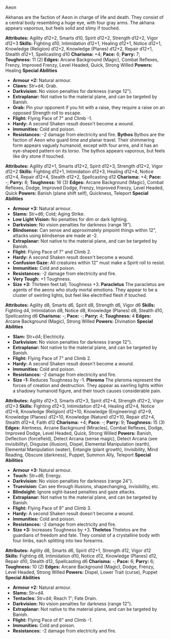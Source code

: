 Aeon

Akhanas are the faction of Aeon in charge of life and death. They
consist of a central body resembling a huge eye, with four gray arms.
The akhana appears vaporous, but feels solid and slimy if touched.

**Attributes:** Agility d12+2, Smarts d10, Spirit d12+2, Strength d12+2,
Vigor d12+3
**Skills:** Fighting d10, Intimidation d12+1, Healing d12+1, Notice
d12+1, Knowledge (Religion) d12+2, Knowledge (Planes) d12+2, Repair
d12+1, Stealth d12+1, Spellcasting d10
**Charisma:** +4; **Pace:** 6; **Parry:** 7; **Toughness:** 11 (2)
**Edges:** Arcane Background (Magic), Combat Reflexes, Frenzy, Improved
Frenzy, Level Headed, Quick, Strong Willed
**Powers:** Healing
**Special Abilities**
- **Armour +2:** Natural armour.
- **Claws:** Str+d4; Grab.
- **Darkvision:** No vision penalties for darkness (range 12").
- **Extraplanar:** Not native to the material plane, and can be targeted
by Banish.
- **Grab:** Pin your opponent if you hit with a raise, they require a
raise on an opposed Strength roll to escape.
- **Flight:** Flying Pace of 7" and Climb -1.
- **Hardy:** A second Shaken result doesn't become a wound.
- **Immunities:** Cold and poison.
- **Resistances:** -2 damage from electricity and fire.
**Bythos**
Bythos are the faction of Aeon who guard time and planar travel.
Their shimmering form appears vaguely humanoid, except with four arms,
and it has an eye-shaped pattern on its torso. The bythos appears
vaporous, but feels like dry stone if touched.

**Attributes:** Agility d12+1, Smarts d12+2, Spirit d12+3, Strength
d12+2, Vigor d12+2
**Skills:** Fighting d12+1, Intimidation d12+3, Healing d12+4, Notice
d12+4, Repair d12+4, Stealth d12+2, Spellcasting d12
**Charisma:** +4; **Pace:** -; **Parry:** 8; **Toughness:** 16 (3)
**Edges:** Arcane Background (Magic), Combat Reflexes, Dodge, Improved
Dodge, Frenzy, Improved Frenzy, Level Headed, Quick
**Powers:** Banish (plane shift self), Quickness, Teleport
**Special Abilities**
- **Armour +3:** Natural armour.
- **Slams:** Str+d6; Cold; Aging Strike.
- **Low Light Vision:** No penalties for dim or dark lighting.
- **Darkvision:** No vision penalties for darkness (range 18").
- **Blindsense:** Can sense and approximately pinpoint things within
12", attacks using blindsense are made at -2.
- **Extraplanar:** Not native to the material plane, and can be targeted
by Banish.
- **Flight:** Flying Pace of 7" and Climb 2.
- **Hardy:** A second Shaken result doesn't become a wound.
- **Confusion Gaze:** All creatures within 12" must make a Spirit roll
to resist.
- **Immunities:** Cold and poison.
- **Resistances:** -2 damage from electricity and fire.
- **Very Tough:** +1 Toughness.
- **Size +3:** Thirteen feet tall; Toughness +3.
**Paracletus**
The paracletus are agents of the aeons who study mortal emotions.
They appear to be a cluster of swirling lights, but feel like
electrified flesh if touched.

**Attributes:** Agility d8, Smarts d6, Spirit d8, Strength d6, Vigor d6
**Skills:** Fighting d4, Intimidation d8, Notice d8, Knowledge (Planes)
d8, Stealth d10, Spellcasting d6
**Charisma:** -; **Pace:** -; **Parry:** 4; **Toughness:** 4
**Edges:** Arcane Background (Magic), Strong Willed
**Powers:** Divination
**Special Abilities**
- **Slam:** Str+d4; Electricity.
- **Darkvision:** No vision penalties for darkness (range 12").
- **Extraplanar:** Not native to the material plane, and can be targeted
by Banish.
- **Flight:** Flying Pace of 7" and Climb 2.
- **Hardy:** A second Shaken result doesn't become a wound.
- **Immunities:** Cold and poison.
- **Resistances:** -2 damage from electricity and fire.
- **Size -1:** Reduces Toughness by -1.
**Pleroma**
The pleroma represent the forces of creation and destruction. They
appear as swirling lights within a shadowy humanoid figure, and their
touch causes considerable pain.

**Attributes:** Agility d12+3, Smarts d12+3, Spirit d12+4, Strength
d12+2, Vigor d12+3
**Skills:** Fighting d12+3, Intimidation d12+4, Healing d12+4, Notice
d12+8, Knowledge (Religion) d12+10, Knowledge (Engineering) d12+9,
Knowledge (Planes) d12+10, Knowledge (Nature) d12+10, Repair d12+4,
Stealth d12+4, Faith d12
**Charisma:** +4; **Pace:** -; **Parry:** 9; **Toughness:** 15 (3)
**Edges:** Alertness, Arcane Background (Miracles), Combat Reflexes,
Dodge, Improved Dodge, Level Headed, Quick, Strong Willed
**Powers:** Banish, Deflection (forcefield), Detect Arcana (sense
magic), Detect Arcana (see invisibility), Disguise (illusion), Dispel,
Elemental Manipulation (earth), Elemental Manipulation (water), Entangle
(plant growth), Invisibility, Mind Reading, Obscure (darkness), Puppet,
Summon Ally, Teleport
**Special Abilities**
- **Armour +3:** Natural armour.
- **Touch:** Str+d6; Energy.
- **Darkvision:** No vision penalties for darkness (range 24").
- **Truevision:** Can see through illusions, shapechanging,
invisibility, etc.
- **Blindsight:** Ignore sight-based penalties and gaze attacks.
- **Extraplanar:** Not native to the material plane, and can be targeted
by Banish.
- **Flight:** Flying Pace of 9" and Climb 3.
- **Hardy:** A second Shaken result doesn't become a wound.
- **Immunities:** Cold and poison.
- **Resistances:** -2 damage from electricity and fire.
- **Size +3:** Increases Toughness by +3.
**Theletos**
Theletos are the guardians of freedom and fate. They consist of a
crystalline body with four limbs, each splitting into two forearms.

**Attributes:** Agility d8, Smarts d6, Spirit d12+1, Strength d12, Vigor
d12
**Skills:** Fighting d8, Intimidation d10, Notice d12, Knowledge
(Planes) d12, Repair d10, Stealth d12, Spellcasting d6
**Charisma:** -; **Pace:** 6; **Parry:** 6; **Toughness:** 10 (2)
**Edges:** Arcane Background (Magic), Dodge, Frenzy, Level Headed,
Strong Willed
**Powers:** Dispel, Lower Trait (curse), Puppet
**Special Abilities**
- **Armour +2:** Natural armour.
- **Slams:** Str+d4.
- **Tentacles:** Str+d4; Reach 1"; Fate Drain.
- **Darkvision:** No vision penalties for darkness (range 12").
- **Extraplanar:** Not native to the material plane, and can be targeted
by Banish.
- **Flight:** Flying Pace of 6" and Climb -1.
- **Immunities:** Cold and poison.
- **Resistances:** -2 damage from electricity and fire.


